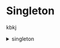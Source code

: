 # Singleton

kbkj

<details>
  <summary>singleton</summary>
   
  ## Executando o arquivo `00_padrao_singleton.py`

Este script demonstra de maneira simplificada as funcionalidades de como deve ser feito o padrão singleton, que tem como base a ideia de ter apenas um objeto da mesma instância

  ![Singleton_1](imagens/Singleton_1.png)

Resultado:
  ![Singleton_2](imagens/Singleton_2.png)

  ## Executando o arquivo `01_lazy_singleton.py`

Este código implementa o padrão de design Singleton com inicialização tardia (lazy initialization). Isso garante que apenas uma instância da classe Singleton seja criada, e essa instância é criada somente quando é realmente necessária.

  ![Singleton_3](imagens/Singleton_3.png)

Resultado:

A instância única da classe Singleton só é criada quando o método get_instance é chamado pela primeira vez. Isso economiza recursos, pois a instância não é criada até que seja realmente necessária.

  ![Singleton_4](imagens/Singleton_4.png)

## Obs: 
`Quando trabalhamos com arquivos python e fazemos importação de um arquivo.py (que no baixo dos panos é um módulo) em outro arquivo.py significa que o python faz que se torne o padrão singleton.`

  ## Executando o arquivo `03_monostate.py`

Este script demonstra o modo de criação de várias instâncias de um objeto, contudo, o estado é compartilhado entre as instâncias

  ![Singleton_5](imagens/Singleton_5.png)

Resultado:
  ![Singleton_6](imagens/Singleton_6.png)

  ## Executando o arquivo `04_metaclasses.py`

Este script demonstra como utilizar metaclasses para personalizar o processo de criação de instâncias. Ele mostra como a metaclasse University intercepta a criação de instâncias da classe Geek, imprimindo os argumentos passados durante a criação. No entanto, cada instância de Geek mantém seu próprio estado independente.

  ![Singleton_7](imagens/Singleton_7.png)

Resultado:
  ![Singleton_8](imagens/Singleton_8.png)

  ## Executando o arquivo `05_metaclasses.py`

Este script demonstra como utilizar metaclasses para implementar o padrão Singleton em Python. Ele mostra como a metaclasse MetaSingleton garante que apenas uma instância da classe Logger seja criada. Independentemente de quantas vezes Logger seja instanciada, a mesma instância será retornada, garantindo que o estado seja compartilhado entre todas as instâncias.

 ![Singleton_9](imagens/Singleton_9.png)

</details>
